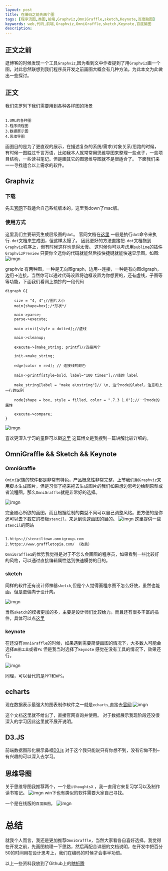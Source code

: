 ```yaml
---
layout: post
title: 在编码之前先画个图
tags: [程序流图,类图,前端,Graphviz,OmniGraffle,sketch,Keynote,百度脑图]
keywords: web,代码,前端,Graphviz,OmniGraffle,sketch,Keynote,百度脑图
description: 
---
```


## 正文之前
逛博客的时候发现一个工具`Graphviz`,因为看到文中作者提到了用`Graphviz`画一个图，对此忽然联想到我们程序员开发之前画图大概会有几种方法。为此本文为此做出一些探讨。

## 正文

我们先罗列下我们需要用到各种各样图的场景

```

1.UML的各种图
2.程序流程图
3.数据展示图
4.思维导图

```
画图目的是为了更直观的展示，在描述复杂的系统/需求/对象关系/思路的时候，有时候一图胜过千言万语，比如我本人就常常用思维导图来整理一些点子，一些项目结构，一些读书笔记。但是画其它的图思维导图就不是很适合了。
下面我们来一一寻找适合以上需求的软件。

## Graphviz

### 下载
先去[官网](http://www.graphviz.org/)下载适合自己系统版本的，这里我down了mac版。

### 使用方式

这里我们主要研究生成层级图的`dot`。
官网文档在[这里](http://www.graphviz.org/content/dot-language)
一般是执行`dot`命令来执行`.dot`文档来生成图，但这样太慢了。
因此更好的方法直接把`.dot`文档拖到`Graphviz`程序上，但有时候这样也觉得太慢。
这时候你可以考虑用`sublime`的插件`GraphvizPreview`
只要你全选你的代码就能然后按快捷键就能快速显示图。如图:
![imgn](http://haoqiao.qiniudn.com/Graphviz1-1.png)


graphviz 有两种图，一种是无向图graph，边用--连接，一种是有向图digraph，边用->连接。当然你可以通过代码设置将边框设置为你想要的，还有虚线，子图等等功能，下面我们看网上摘抄的一段代码

```
digraph G{

	size = "4, 4";//图片大小
	main[shape=box];/*形状*/

	main->parse;
	parse->execute;

	main->init[style = dotted];//虚线

	main->cleanup;

	execute->{make_string; printf}//连接两个

	init->make_string;

	edge[color = red]; // 连接线的颜色

	main->printf[style=bold, label="100 times"];//线的 label

	make_string[label = "make a\nstring"]// \n, 这个node的label，注意和上一行的区别

	node[shape = box, style = filled, color = ".7.3 1.0"];//一个node的属性

	execute->compare;
}
```

![imgn](http://haoqiao.qiniudn.com/Graphviz1-2.png)

喜欢更深入学习的童鞋可以戳[这里](http://icodeit.org/2015/11/using-graphviz-drawing/) 这篇博文是我搜到一篇讲解比较详细的。

## OmniGraffle && Sketch && Keynote

### OmniGraffle

`Omini`家族的软件都是非常有特色，产品概念性非常完整，上节我们用`Graphviz`来用脚本生成图片，但是习惯了拖来拖去生成图片的我们如果想边思考边绘制原型或者流程图，那么`OmniGraffle`就是非常好的选择。

![imgn](http://haoqiao.qiniudn.com/OmniGraffle1-1.png)

完全随心所欲的画图，而且根据绘制的类型不同可以自己调整风格。更方便的是你还可以去下载它的模板`stencil`，来达到快速画图的目的。
![imgn](http://haoqiao.qiniudn.com/OmniGraffle1-2.png)
这里提供一些`stencil`的网站

```

1.https://stenciltown.omnigroup.com
2.https://www.graffletopia.com/ （收费）

```

`OmniGraffle1`的优势我觉得是对于不怎么会画图的程序员，如果看到一些比较好的风格，可以通过直接编辑属性达到快速模仿的目的。

### sketch

同样的软件还有设计师神器`sketch`,但是个人觉得画程序图不怎么好使，虽然也能画，但是更偏向于设计向。

![imgn](http://haoqiao.qiniudn.com/sketch1-1.png)

当然`sketch`的模板更加的多，主要是设计师们比较给力。而且还有很多丰富的插件，具体可以点[这里](https://www.zhihu.com/question/27495264)

### keynote

在还没有`OmniGraffle`的时候，如果遇到需要简便画图的情况下，大多数人可能会选择`画图工具`或者`Ps`
但是我当时选择了`keynote` 感觉在没有工具的情况下，效果还行。

![imgn](http://haoqiao.qiniudn.com/keynote1-1.png)

同理，可以替代的是`PPT`和`WPS`。

## echarts

现在数据表示最强大的图表制作软件之一就是`echarts`,直接去[官网](http://echarts.baidu.com/)
![imgn](http://haoqiao.qiniudn.com/9AB1D834-0F14-40BD-B10B-1EFBB317E319.png)

这个文档这里就不给出了，直接官网查询并使用。
对于数据展示我现阶段还没很深入的学习因此这里就不展开说明。

## D3.JS

前端数据图形化展示鼻祖[D3.js](https://github.com/d3/d3/wiki/Gallery)
对于这个我只能说只有你想不到，没有它做不到~
有兴趣的可以深入去学习。

## 思维导图
 
关于思维导图我推荐两个，一个是`ithoughtsX` ，我一直用它来复习学习以及制作读书笔记。
![imgn](http://haoqiao.qiniudn.com/ithoughtsX.png)
win下也有类似的软件需要大家自己寻找。

一个是在线版的`百度脑图`。
![imgn](http://haoqiao.qiniudn.com/baidunaotu.png)

# 总结

就我个人而言，我还是更加推荐`OmniGraffle`，当然大家看各自喜好选择。我觉得在开发之前，先画图梳理一下思路，然后再配合详细的文档说明，在开发中把百分50的时间用在设计思考上，我们在编码的时候才会事半功倍。

以上一些资料我放到了Github上的[瞎折腾](https://github.com/linshuizhaoying/toss)

